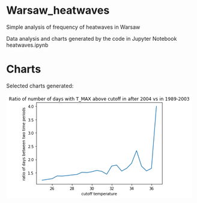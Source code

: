# Warsaw_heatwaves
Simple analysis of frequency of heatwaves in Warsaw

Data analysis and charts generated by the code in Jupyter Notebook heatwaves.ipynb

# Charts

Selected charts generated:

![alt text](https://github.com/JRzymkowski/Warsaw_heatwaves/blob/master/charts/1.png)

